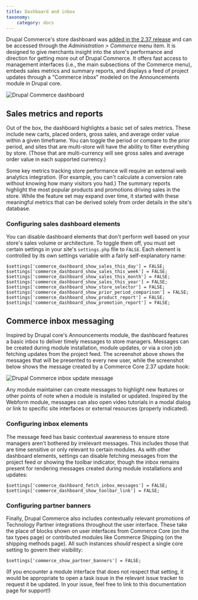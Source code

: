```yaml
---
title: Dashboard and inbox
taxonomy:
    category: docs
---
```


Drupal Commerce's store dashboard was [added in the 2.37 release](https://www.centarro.io/blog/commerce-core-237-release-adds-new-store-dashboard) and can be accessed through the *Administration > Commerce* menu item. It is designed to give merchants insight into the store's performance and direction for getting more out of Drupal Commerce. It offers fast access to management interfaces (i.e., the main subsections of the Commerce menu), embeds sales metrics and summary reports, and displays a feed of project updates through a "Commerce inbox" modeled on the Announcements module in Drupal core.

![Drupal Commerce dashboard](https://www.centarro.io/sites/default/files/2024-01/drupal-commerce-dashboard-new.png)

## Sales metrics and reports

Out of the box, the dashboard highlights a basic set of sales metrics. These include new carts, placed orders, gross sales, and average order value within a given timeframe. You can toggle the period or compare to the prior period, and sites that are multi-store will have the ability to filter everything by store. (Those that are multi-currency will see gross sales and average order value in each supported currency.)

Some key metrics tracking store performance will require an external web analytics integration. (For example, you can't calculate a conversion rate without knowing how many visitors you had.) The summary reports highlight the most popular products and promotions driving sales in the store. While the feature set may expand over time, it started with these meaningful metrics that can be derived solely from order details in the site's database.

### Configuring sales dashboard elements

You can disable dashboard elements that don't perform well based on your store's sales volume or architecture. To toggle them off, you must set certain settings in your site's `settings.php` file to `FALSE`. Each element is controlled by its own settings variable with a fairly self-explanatory name:

```
$settings['commerce_dashboard_show_sales_this_day'] = FALSE;
$settings['commerce_dashboard_show_sales_this_week'] = FALSE;
$settings['commerce_dashboard_show_sales_this_month'] = FALSE;
$settings['commerce_dashboard_show_sales_this_year'] = FALSE;
$settings['commerce_dashboard_show_store_selector'] = FALSE;
$settings['commerce_dashboard_show_prior_period_comparison'] = FALSE;
$settings['commerce_dashboard_show_product_report'] = FALSE;
$settings['commerce_dashboard_show_promotion_report'] = FALSE;
```

## Commerce inbox messaging

Inspired by Drupal core's Announcements module, the dashboard features a basic inbox to deliver timely messages to store managers. Messages can be created during module installation, module updates, or via a cron job fetching updates from the project feed. The screenshot above shows the messages that will be presented to every new user, while the screenshot below shows the message created by a Commerce Core 2.37 update hook:

![Drupal Commerce inbox update message](https://www.centarro.io/sites/default/files/2024-01/drupal-commerce-dashboard-update_0.png)

Any module maintainer can create messages to highlight new features or other points of note when a module is installed or updated. Inspired by the Webform module, messages can also open video tutorials in a modal dialog or link to specific site interfaces or external resources (properly indicated).

### Configuring inbox elements

The message feed has basic contextual awareness to ensure store managers aren't bothered by irrelevant messages. This includes those that are time sensitive or only relevant to certain modules. As with other dashboard elements, settings can disable fetching messages from the project feed or showing the toolbar indicator, though the inbox remains present for rendering messages created during module installations and updates:

```
$settings['commerce_dashboard_fetch_inbox_messages'] = FALSE;
$settings['commerce_dashboard_show_toolbar_link'] = FALSE;
```

### Configuring partner banners

Finally, Drupal Commerce also includes contextually relevant promotions of Technology Partner integrations throughout the user interface. These take the place of blocks shown on user interfaces from Commerce Core (on the tax types page) or contributed modules like Commerce Shipping (on the shipping methods page). All such instances _should_ respect a single core setting to govern their visibility:

```
$settings['commerce_show_partner_banners'] = FALSE;
```

(If you encounter a module interface that does not respect that setting, it would be appropriate to open a task issue in the relevant issue tracker to request it be updated. In your issue, feel free to link to this documentation page for support!)
